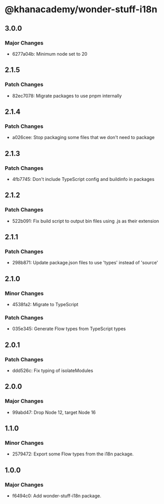 # @khanacademy/wonder-stuff-i18n

## 3.0.0

### Major Changes

-   6277a04b: Minimum node set to 20

## 2.1.5

### Patch Changes

-   82ec7078: Migrate packages to use pnpm internally

## 2.1.4

### Patch Changes

-   a026cee: Stop packaging some files that we don't need to package

## 2.1.3

### Patch Changes

-   4fb7745: Don't include TypeScript config and buildinfo in packages

## 2.1.2

### Patch Changes

-   522b091: Fix build script to output bin files using .js as their extension

## 2.1.1

### Patch Changes

-   298b871: Update package.json files to use 'types' instead of 'source'

## 2.1.0

### Minor Changes

-   4538fa2: Migrate to TypeScript

### Patch Changes

-   035e345: Generate Flow types from TypeScript types

## 2.0.1

### Patch Changes

-   ddd526c: Fix typing of isolateModules

## 2.0.0

### Major Changes

-   99abd47: Drop Node 12, target Node 16

## 1.1.0

### Minor Changes

-   2579472: Export some Flow types from the i18n package.

## 1.0.0

### Major Changes

-   f6494c0: Add wonder-stuff-i18n package.
